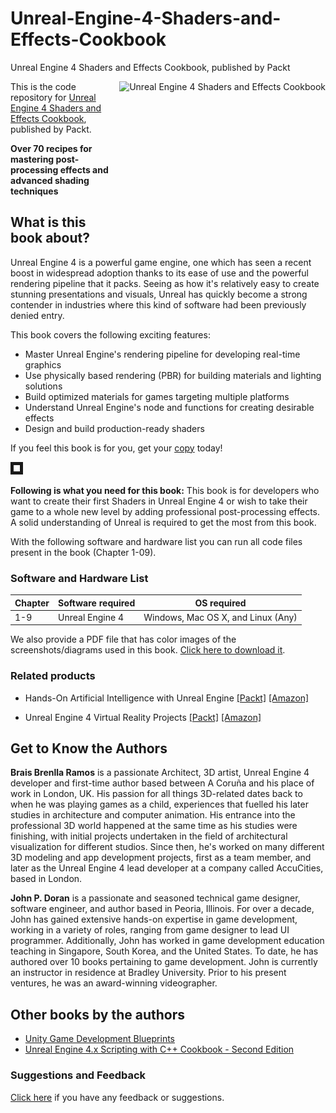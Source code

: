 # Unreal-Engine-4-Shaders-and-Effects-Cookbook
Unreal Engine 4 Shaders and Effects Cookbook, published by Packt

<a href="https://www.packtpub.com/game-development/unreal-engine-4-shaders-and-effects-cookbook?utm_source=github&utm_medium=repository&utm_campaign=9781789538540"><img src="https://www.packtpub.com/media/catalog/product/cache/e4d64343b1bc593f1c5348fe05efa4a6/b/1/b11843.png" alt="Unreal Engine 4 Shaders and Effects Cookbook" height="256px" align="right"></a>

This is the code repository for [Unreal Engine 4 Shaders and Effects Cookbook](https://www.packtpub.com/game-development/unreal-engine-4-shaders-and-effects-cookbook?utm_source=github&utm_medium=repository&utm_campaign=9781789538540), published by Packt.

**Over 70 recipes for mastering post-processing effects and advanced shading techniques**

## What is this book about?
Unreal Engine 4 is a powerful game engine, one which has seen a recent boost in widespread adoption thanks to its ease of use and the powerful rendering pipeline that it packs. Seeing as how it's relatively easy to create stunning presentations and visuals, Unreal has quickly become a strong contender in industries where this kind of software had been previously denied entry.

This book covers the following exciting features:
* Master Unreal Engine's rendering pipeline for developing real-time graphics
* Use physically based rendering (PBR) for building materials and lighting solutions
* Build optimized materials for games targeting multiple platforms
* Understand Unreal Engine's node and functions for creating desirable effects
* Design and build production-ready shaders


If you feel this book is for you, get your [copy](https://www.amazon.com/dp/1789538548) today!

<a href="https://www.packtpub.com/?utm_source=github&utm_medium=banner&utm_campaign=GitHubBanner"><img src="https://raw.githubusercontent.com/PacktPublishing/GitHub/master/GitHub.png" 
alt="https://www.packtpub.com/" border="5" /></a>


**Following is what you need for this book:**
This book is for developers who want to create their first Shaders in Unreal Engine 4 or wish to take their game to a whole new level by adding professional post-processing effects. A solid understanding of Unreal is required to get the most from this book.	

With the following software and hardware list you can run all code files present in the book (Chapter 1-09).

### Software and Hardware List

| Chapter  | Software required                   | OS required                        |
| -------- | ------------------------------------| -----------------------------------|
| 1-9      | Unreal Engine 4                     | Windows, Mac OS X, and Linux (Any) |



We also provide a PDF file that has color images of the screenshots/diagrams used in this book. [Click here to download it](https://www.packtpub.com/sites/default/files/downloads/9781789538540_ColorImages.pdf).


### Related products <Other books you may enjoy>
* Hands-On Artificial Intelligence with Unreal Engine [[Packt]](Hands-On%20Artificial%20Intelligence%20with%20Unreal%20Engine?utm_source=github&utm_medium=repository&utm_campaign=9781788835657) [[Amazon]](https://www.amazon.com/dp/1788835654)

* Unreal Engine 4 Virtual Reality Projects [[Packt]](https://www.packtpub.com/game-development/unreal-engine-4-virtual-reality-projects?utm_source=github&utm_medium=repository&utm_campaign=9781789132878) [[Amazon]](https://www.amazon.com/dp/1789132878 )

## Get to Know the Authors
**Brais Brenlla Ramos**
is a passionate Architect, 3D artist, Unreal Engine 4 developer and first-time author based between A Coruña and his place of work in London, UK. His passion for all things 3D-related dates back to when he was playing games as a child, experiences that fuelled his later studies in architecture and computer animation. His entrance into the professional 3D world happened at the same time as his studies were finishing, with initial projects undertaken in the field of architectural visualization for different studios. Since then, he's worked on many different 3D modeling and app development projects, first as a team member, and later as the Unreal Engine 4 lead developer at a company called AccuCities, based in London.

**John P. Doran**
 is a passionate and seasoned technical game designer, software engineer, and author based in Peoria, Illinois. For over a decade, John has gained extensive hands-on expertise in game development, working in a variety of roles, ranging from game designer to lead UI programmer. Additionally, John has worked in game development education teaching in Singapore, South Korea, and the United States. To date, he has authored over 10 books pertaining to game development. John is currently an instructor in residence at Bradley University. Prior to his present ventures, he was an award-winning videographer.


## Other books by the authors
* [Unity Game Development Blueprints](https://www.packtpub.com/game-development/unity-game-development-blueprints?utm_source=github&utm_medium=repository&utm_campaign=9781783553655)
* [Unreal Engine 4.x Scripting with C++ Cookbook - Second Edition](https://www.packtpub.com/game-development/unreal-engine-4x-scripting-c-cookbook-second-edition?utm_source=github&utm_medium=repository&utm_campaign=9781789809503)

### Suggestions and Feedback
[Click here](https://docs.google.com/forms/d/e/1FAIpQLSdy7dATC6QmEL81FIUuymZ0Wy9vH1jHkvpY57OiMeKGqib_Ow/viewform) if you have any feedback or suggestions.
